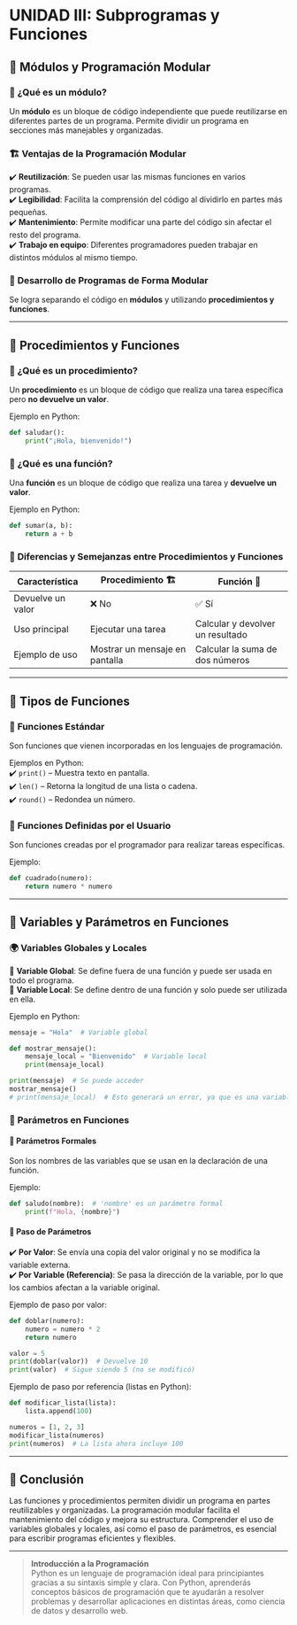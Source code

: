 # **UNIDAD III: Subprogramas y Funciones**  

## **🧩 Módulos y Programación Modular**  

### 📌 **¿Qué es un módulo?**  
Un **módulo** es un bloque de código independiente que puede reutilizarse en diferentes partes de un programa. Permite dividir un programa en secciones más manejables y organizadas.  

### 🏗️ **Ventajas de la Programación Modular**  
✔️ **Reutilización**: Se pueden usar las mismas funciones en varios programas.  
✔️ **Legibilidad**: Facilita la comprensión del código al dividirlo en partes más pequeñas.  
✔️ **Mantenimiento**: Permite modificar una parte del código sin afectar el resto del programa.  
✔️ **Trabajo en equipo**: Diferentes programadores pueden trabajar en distintos módulos al mismo tiempo.  

### 🔧 **Desarrollo de Programas de Forma Modular**  
Se logra separando el código en **módulos** y utilizando **procedimientos y funciones**.  

---

## **🔹 Procedimientos y Funciones**  

### 📜 **¿Qué es un procedimiento?**  
Un **procedimiento** es un bloque de código que realiza una tarea específica pero **no devuelve un valor**.  

Ejemplo en Python:  
```python
def saludar():
    print("¡Hola, bienvenido!")
```

### 📌 **¿Qué es una función?**  
Una **función** es un bloque de código que realiza una tarea y **devuelve un valor**.  

Ejemplo en Python:  
```python
def sumar(a, b):
    return a + b
```

### 🔄 **Diferencias y Semejanzas entre Procedimientos y Funciones**  

| Característica       | Procedimiento 🏗️ | Función 🎯 |
|---------------------|----------------|-------------|
| Devuelve un valor  | ❌ No | ✅ Sí |
| Uso principal | Ejecutar una tarea | Calcular y devolver un resultado |
| Ejemplo de uso | Mostrar un mensaje en pantalla | Calcular la suma de dos números |

---

## **📌 Tipos de Funciones**  

### 🔹 **Funciones Estándar**  
Son funciones que vienen incorporadas en los lenguajes de programación.  

Ejemplos en Python:  
✔️ `print()` – Muestra texto en pantalla.  
✔️ `len()` – Retorna la longitud de una lista o cadena.  
✔️ `round()` – Redondea un número.  

### 🔹 **Funciones Definidas por el Usuario**  
Son funciones creadas por el programador para realizar tareas específicas.  

Ejemplo:  
```python
def cuadrado(numero):
    return numero * numero
```

---

## **📌 Variables y Parámetros en Funciones**  

### 🌍 **Variables Globales y Locales**  
📌 **Variable Global**: Se define fuera de una función y puede ser usada en todo el programa.  
📌 **Variable Local**: Se define dentro de una función y solo puede ser utilizada en ella.  

Ejemplo en Python:  
```python
mensaje = "Hola"  # Variable global

def mostrar_mensaje():
    mensaje_local = "Bienvenido"  # Variable local
    print(mensaje_local)

print(mensaje)  # Se puede acceder
mostrar_mensaje()
# print(mensaje_local)  # Esto generará un error, ya que es una variable local
```

### 📌 **Parámetros en Funciones**  

#### 📍 **Parámetros Formales**  
Son los nombres de las variables que se usan en la declaración de una función.  

Ejemplo:  
```python
def saludo(nombre):  # 'nombre' es un parámetro formal
    print(f"Hola, {nombre}")
```

#### 📍 **Paso de Parámetros**  

✔️ **Por Valor**: Se envía una copia del valor original y no se modifica la variable externa.  
✔️ **Por Variable (Referencia)**: Se pasa la dirección de la variable, por lo que los cambios afectan a la variable original.  

Ejemplo de paso por valor:  
```python
def doblar(numero):
    numero = numero * 2
    return numero

valor = 5
print(doblar(valor))  # Devuelve 10
print(valor)  # Sigue siendo 5 (no se modificó)
```

Ejemplo de paso por referencia (listas en Python):  
```python
def modificar_lista(lista):
    lista.append(100)

numeros = [1, 2, 3]
modificar_lista(numeros)
print(numeros)  # La lista ahora incluye 100
```

---

## **📢 Conclusión**  
Las funciones y procedimientos permiten dividir un programa en partes reutilizables y organizadas. La programación modular facilita el mantenimiento del código y mejora su estructura. Comprender el uso de variables globales y locales, así como el paso de parámetros, es esencial para escribir programas eficientes y flexibles.

-------
> **Introducción a la Programación**  
> Python es un lenguaje de programación ideal para principiantes gracias a su sintaxis simple y clara. Con Python, aprenderás conceptos básicos de programación que te ayudarán a resolver problemas y desarrollar aplicaciones en distintas áreas, como ciencia de datos y desarrollo web.
